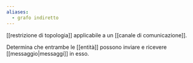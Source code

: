 ```yaml
---
aliases:
  - grafo indiretto
---
```


[[restrizione di topologia]] applicabile a un [[canale di comunicazione]].

Determina che entrambe le [[entità]] possono inviare e ricevere [[messaggio|messaggi]] in esso.
